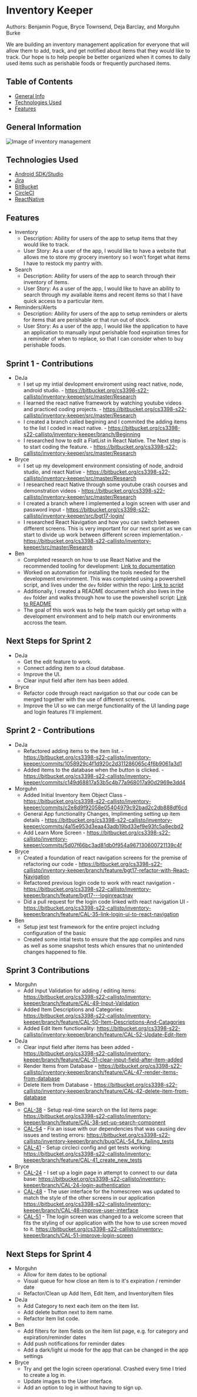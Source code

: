 # Inventory Keeper
Authors: Benjamin Pogue, Bryce Townsend, Deja Barclay, and Morguhn Burke

We are building an inventory management application for everyone that will allow them to add, track, and get notified about items that they would like to track. 
Our hope is to help people be better organized when it comes to daily used items such as perishable foods or frequently purchased items. 


## Table of Contents
* [General Info](#general-information)
* [Technologies Used](#technologies-used)
* [Features](#features)


## General Information
![Image of inventory management](./public/img/InventoryManagement.png)


## Technologies Used
- [Android SDK/Studio](https://developer.android.com/studio)
- [Jira](https://www.atlassian.com/software/jira)
- [BitBucket](https://bitbucket.org/)
- [CircleCI](https://circleci.com/)
- [ReactNative](https://reactnative.dev/)


## Features
- Inventory
    - Description: Ability for users of the app to setup items that they would like to track.
    - User Story: As a user of the app, I would like to have a website that allows me to store my grocery inventory so I won't forget what items I have to restock my pantry with. 
- Search
    - Description: Ability for users of the app to search through their inventory of items.
    - User Story: As a user of the app, I would like to have an ability to search through my available items and recent items so that I have quick access to a particular item.
- Reminders/Alerts
    - Description: Ability for users of the app to setup reminders or alerts for items that are perishable or that run out of stock.
    - User Story: As a user of the app, I would like the application to have an application to manually input perishable food expiration times for a reminder of when  to replace, so that I can consider when to buy perishable foods.

## Sprint 1 - Contributions 
- DeJa 
    - I set up my intial devlopment enviroment using react native, node, android studio. - https://bitbucket.org/cs3398-s22-callisto/inventory-keeper/src/master/Research 
    - I learned the react native framework by watching youtube videos and practiced coding projects. - https://bitbucket.org/cs3398-s22-callisto/inventory-keeper/src/master/Research 
    - I created a branch called begining and I commited the adding items to the list I coded in react native. - https://bitbucket.org/cs3398-s22-callisto/inventory-keeper/branch/Beginning
    - I researched how to edit a FlatList in React Native. The Next step is to start coding the feature. - https://bitbucket.org/cs3398-s22-callisto/inventory-keeper/src/master/Research
- Bryce
    - I set up my development environment consisting of node, android studio, and react Native - https://bitbucket.org/cs3398-s22-callisto/inventory-keeper/src/master/Research 
    - I researched react Native through some youtube crash courses and demonstration videos - https://bitbucket.org/cs3398-s22-callisto/inventory-keeper/src/master/Research 
    - I created a branch where I implemented a login screen with user and password input - https://bitbucket.org/cs3398-s22-callisto/inventory-keeper/src/bgt17-login/
    - I researched React Navigation and how you can switch between different screens. This is very important for our next sprint as we can start to divide up work between different screen implementation.- https://bitbucket.org/cs3398-s22-callisto/inventory-keeper/src/master/Research
- Ben
    - Completed research on how to use React Native and the recommended tooling for development: [Link to documentation](https://reactnative.dev/docs/environment-setup)
    - Worked on automation for installing the tools needed for the development environment. This was completed using a powershell script, and lives under the `dev` folder within the repo: [Link to script](https://bitbucket.org/cs3398-s22-callisto/inventory-keeper/src/master/dev/dev_setup.ps1)
    - Additionally, I created a README document which also lives in the `dev` folder and walks through how to use the powershell script: [Link to README](https://bitbucket.org/cs3398-s22-callisto/inventory-keeper/src/master/dev/README.md)
    - The goal of this work was to help the team quickly get setup with a development environment and to help match our environments accross the team.


## Next Steps for Sprint 2
- DeJa
    - Get the edit feature to work.
    - Connect adding item to a cloud database. 
    - Improve the UI. 
    - Clear input field after item has been added. 
- Bryce
    - Refactor code through react navigation so that our code can be merged together with the use of different screens.
    - Improve the UI so we can merge functionality of the UI landing page and login features I'll implement.
    
## Sprint 2 - Contributions 
- DeJa
    - Refactored adding items to the item list. - https://bitbucket.org/cs3398-s22-callisto/inventory-keeper/commits/1058929c4f1d920c2d311286065c4f6b9061a3d1
    - Added items to the database when the button is clicked. - https://bitbucket.org/cs3398-s22-callisto/inventory-keeper/commits/c149d68817a53b5c4b77a968017a90d2969e3dd4
- Morguhn
    - Added Initial Inventory Item Object Class - https://bitbucket.org/cs3398-s22-callisto/inventory-keeper/commits/c2e8d9f92058e05404979c92bad2c2db888df6cd
    - General App functionality Changes, Implimenting setting up item details - https://bitbucket.org/cs3398-s22-callisto/inventory-keeper/commits/4a15e953d3eaa43adb19bd33ef9e93fc5a8ecbd2
    - Add Learn More Screen - https://bitbucket.org/cs3398-s22-callisto/inventory-keeper/commits/5d07f66bc3ad81db0f954a967130600721139c4f
- Bryce
    - Created a foundation of react navigation screens for the premise of refactoring our code - https://bitbucket.org/cs3398-s22-callisto/inventory-keeper/branch/feature/bgt17-refactor-with-React-Navigation
    - Refactored previous login code to work with react navigation - https://bitbucket.org/cs3398-s22-callisto/inventory-keeper/branch/feature/bgt17---loginreactnav
    - Did a pull request for the login code linked with react navigation UI - https://bitbucket.org/cs3398-s22-callisto/inventory-keeper/branch/feature/CAL-35-link-login-ui-to-react-navigation
- Ben
    - Setup jest test framework for the entire project includng configuration of the basic 
    - Created some intial tests to ensure that the app compiles and runs as well as some snapshot tests which ensures that no unintended changes happened to file.

## Sprint 3 Contributions
- Morguhn
    - Add Input Validation for adding / editing items: https://bitbucket.org/cs3398-s22-callisto/inventory-keeper/branch/feature/CAL-49-Input-Validation
    - Added Item Descriptions and Categories: https://bitbucket.org/cs3398-s22-callisto/inventory-keeper/branch/feature/CAL-50-Item-Descriptions-And-Catagories
    - Added Edit Item functionality: https://bitbucket.org/cs3398-s22-callisto/inventory-keeper/branch/feature/CAL-52-Update-Edit-Item
- DeJa 
    - Clear input field after items has been added - https://bitbucket.org/cs3398-s22-callisto/inventory-keeper/branch/feature/CAL-31-clear-input-field-after-item-added
    - Render Items from Database - https://bitbucket.org/cs3398-s22-callisto/inventory-keeper/branch/feature/CAL-47-render-items-from-database
    - Delete Item from Database - https://bitbucket.org/cs3398-s22-callisto/inventory-keeper/branch/feature/CAL-42-delete-item-from-database
- Ben
    - [CAL-38](https://cs3398s22callisto.atlassian.net/browse/CAL-38) - Setup real-time search on the list items page: https://bitbucket.org/cs3398-s22-callisto/inventory-keeper/branch/feature/CAL-38-set-up-search-component
    - [CAL-54](https://cs3398s22callisto.atlassian.net/browse/CAL-54) - Fix an issue with our dependencies that was causing dev issues and testing errors: https://bitbucket.org/cs3398-s22-callisto/inventory-keeper/branch/bug/CAL-54_fix_failing_tests
    - [CAL-41](https://cs3398s22callisto.atlassian.net/browse/CAL-41) - Setup circleci config and get tests working: https://bitbucket.org/cs3398-s22-callisto/inventory-keeper/branch/feature/CAL-41_create_new_tests
- Bryce 
    - [CAL-24](https://cs3398s22callisto.atlassian.net/browse/CAL-24) - I set up a login page in attempt to connect to our data base: https://bitbucket.org/cs3398-s22-callisto/inventory-keeper/branch/CAL-24-login-authentication
    - [CAL-48](https://cs3398s22callisto.atlassian.net/browse/CAL-48) - The user interface for the homescreen was updated to match the style of the other screens in our application https://bitbucket.org/cs3398-s22-callisto/inventory-keeper/branch/CAL-48-improve-user-interface
    - [CAL-51](https://cs3398s22callisto.atlassian.net/browse/CAL-51) - The login screen was changed to a welcome screen that fits the styling of our application with the how to use screen moved to it. https://bitbucket.org/cs3398-s22-callisto/inventory-keeper/branch/CAL-51-improve-login-screen

## Next Steps for Sprint 4

- Morguhn
    - Allow for item dates to be optional
    - Visual queue for how close an item is to it's expiration / reminder date
    - Refactor/Clean up Add Item, Edit Item, and InventoryItem files
- DeJa 
    - Add Category to next each item on the item list.
    - Add delete button next to item name.
    - Refactor item list code.
- Ben
    - Add filters for item fields on the item list page, e.g. for category and expiration/reminder dates
    - Add push notifications for reminder dates
    - Add a dark/light ui mode for the app that can be changed in the app settings
- Bryce 
    - Try and get the login screen operational. Crashed every time I tried to create a log in.
    - Update images to the User interface.
    - Add an option to log in without having to sign up.
